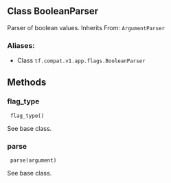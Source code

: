 ## Class BooleanParser
Parser of boolean values.
Inherits From: `ArgumentParser`
### Aliases:
- Class `tf.compat.v1.app.flags.BooleanParser`
## Methods
### flag_type

```
 flag_type()
```
See base class.
### parse

```
 parse(argument)
```
See base class.
